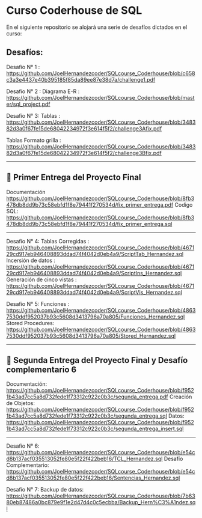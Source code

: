 # Curso Coderhouse de SQL

En el siguiente repositorio se alojará una serie de desafíos dictados en el curso:

## Desafíos:

Desafío N° 1 : https://github.com/JoelHernandezcoder/SQLcourse_Coderhouse/blob/c658c3a3e4437e40b395185f85da89ee87e38d7a/challenge1.pdf

Desafío N° 2 : Diagrama E-R : https://github.com/JoelHernandezcoder/SQLcourse_Coderhouse/blob/master/sql_project.pdf

Desafío N° 3: Tablas : https://github.com/JoelHernandezcoder/SQLcourse_Coderhouse/blob/348382d3a0f67fe15de68042234972f3e614f5f2/challenge3Afix.pdf

Tablas Formato grilla : https://github.com/JoelHernandezcoder/SQLcourse_Coderhouse/blob/348382d3a0f67fe15de68042234972f3e614f5f2/challenge3Bfix.pdf

-----------------------------------------------------------------------------------------------------------------------------------------------------------
## 🥇 Primer Entrega del Proyecto Final

Documentación
https://github.com/JoelHernandezcoder/SQLcourse_Coderhouse/blob/8fb3478db8dd9b73c58ebfd1f8e79441f270534d/fix_primer_entrega.pdf
Codigo SQL:
https://github.com/JoelHernandezcoder/SQLcourse_Coderhouse/blob/8fb3478db8dd9b73c58ebfd1f8e79441f270534d/fix_primer_entrega.sql

-----------------------------------------------------------------------------------------------------------------------------------------------------------

Desafío N° 4: Tablas Corregidas : https://github.com/JoelHernandezcoder/SQLcourse_Coderhouse/blob/467129cd917eb946408893ddad74f4042d0eb4a9/ScriptTab_Hernandez.sql
Incersión de datos : 
https://github.com/JoelHernandezcoder/SQLcourse_Coderhouse/blob/467129cd917eb946408893ddad74f4042d0eb4a9/ScriptIns_Hernandez.sql
Generación de cinco vistas : 
https://github.com/JoelHernandezcoder/SQLcourse_Coderhouse/blob/467129cd917eb946408893ddad74f4042d0eb4a9/ScriptVis_Hernandez.sql


Desafio N° 5: Funciones : 
https://github.com/JoelHernandezcoder/SQLcourse_Coderhouse/blob/48637530ddf952037b93c5608d3413796a70a805/Funciones_Hernandez.sql
Stored Procedures:
https://github.com/JoelHernandezcoder/SQLcourse_Coderhouse/blob/48637530ddf952037b93c5608d3413796a70a805/Stored_Hernandez.sql

-----------------------------------------------------------------------------------------------------------------------------------------------------------
## 🥈 Segunda Entrega del Proyecto Final y Desafío complementario 6

Documentación:
https://github.com/JoelHernandezcoder/SQLcourse_Coderhouse/blob/f9521b43ad7cc5a8d732fede1f73312c922c0b3c/segunda_entrega.pdf
Creación de Objetos:
https://github.com/JoelHernandezcoder/SQLcourse_Coderhouse/blob/f9521b43ad7cc5a8d732fede1f73312c922c0b3c/segunda_entrega.sql
Datos:
https://github.com/JoelHernandezcoder/SQLcourse_Coderhouse/blob/f9521b43ad7cc5a8d732fede1f73312c922c0b3c/segunda_entrega_insert.sql

-----------------------------------------------------------------------------------------------------------------------------------------------------------

Desafío N° 6: 
https://github.com/JoelHernandezcoder/SQLcourse_Coderhouse/blob/e54cd8b137acf035513052fe80e5f22f422beb16/TCL_Hernandez.sql
Desafío Complementario:
https://github.com/JoelHernandezcoder/SQLcourse_Coderhouse/blob/e54cd8b137acf035513052fe80e5f22f422beb16/Sentencias_Hernandez.sql

Desafío N° 7:
Backup de datos:
https://github.com/JoelHernandezcoder/SQLcourse_Coderhouse/blob/7b6380eb87486a0bc879e9f1e2d47d4c0c5ecbba/Backup_Hern%C3%A1ndez.sql

